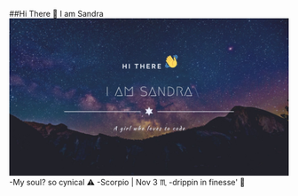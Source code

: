 ##Hi There 👋 I am Sandra 
![](images/images.jpg)
-My soul? so cynical ⚠️
-Scorpio | Nov 3⁣ ♏
-drippin in finesse' 💯
